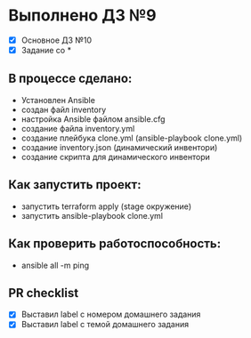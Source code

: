 # Выполнено ДЗ №9

 - [x] Основное ДЗ №10
 - [x] Задание со *

## В процессе сделано:
 - Установлен Ansible
 - создан файл inventory
 - настройка Ansible файлом ansible.cfg
 - создание файла inventory.yml
 - создание плейбука clone.yml (ansible-playbook clone.yml)
 - создание inventory.json (динамический инвентори)
 - создание скрипта для динамического инвентори

## Как запустить проект:
 - запустить terraform apply (stage окружение)
 - запустить ansible-playbook clone.yml

## Как проверить работоспособность:
 - ansible all -m ping

## PR checklist
 - [x] Выставил label с номером домашнего задания
 - [x] Выставил label с темой домашнего задания

